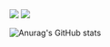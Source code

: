<img src="https://img.shields.io/badge/Android Studio-3DDC84?style=for-the-badge&logo=3DDC84&logoColor=black">
<img src="https://img.shields.io/badge/MySQL-4479A1?style=for-the-badge&logo=4479A1&logoColor=black">

![Anurag's GitHub stats](https://github-readme-stats.vercel.app/api?username=CJWos&show_icons=true&theme=radical)
